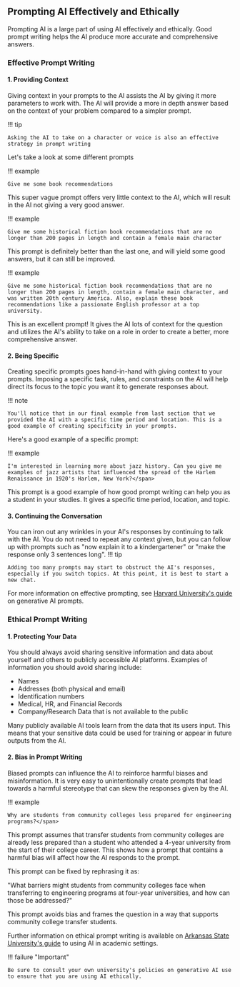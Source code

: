 ## Prompting AI Effectively and Ethically

Prompting AI is a large part of using AI effectively and ethically. Good prompt writing helps the AI produce more accurate and comprehensive answers.

### Effective Prompt Writing

#### 1. Providing Context

Giving context in your prompts to the AI assists the AI by giving it more parameters to work with. The AI will provide a more in depth answer based on the context of your problem compared to a simpler prompt.

!!! tip

    Asking the AI to take on a character or voice is also an effective strategy in prompt writing

Let's take a look at some different prompts

!!! example

    Give me some book recommendations

This super vague prompt offers very little context to the AI, which will result in the AI not giving a very good answer.

!!! example

    Give me some historical fiction book recommendations that are no longer than 200 pages in length and contain a female main character
    
This prompt is definitely better than the last one, and will yield some good answers, but it can still be improved.

!!! example

    Give me some historical fiction book recommendations that are no longer than 200 pages in length, contain a female main character, and was written 20th century America. Also, explain these book recommendations like a passionate English professor at a top university.
    
This is an excellent prompt! It gives the AI lots of context for the question and utilizes the AI's ability to take on a role in order to create a better, more comprehensive answer.

#### 2. Being Specific

Creating specific prompts goes hand-in-hand with giving context to your prompts. Imposing a specific task, rules, and constraints on the AI will help direct its focus to the topic you want it to generate responses about.

!!! note

    You'll notice that in our final example from last section that we provided the AI with a specific time period and location. This is a good example of creating specificity in your prompts.

Here's a good example of a specific prompt:

!!! example

    I'm interested in learning more about jazz history. Can you give me examples of jazz artists that influenced the spread of the Harlem Renaissance in 1920's Harlem, New York?</span>
    
This prompt is a good example of how good prompt writing can help you as a student in your studies. It gives a specific time period, location, and topic.

#### 3. Continuing the Conversation

You can iron out any wrinkles in your AI's responses by continuing to talk with the AI. You do not need to repeat any context given, but you can follow up with prompts such as "now explain it to a kindergartener" or "make the response only 3 sentences long".
!!! tip

    Adding too many prompts may start to obstruct the AI's responses, especially if you switch topics. At this point, it is best to start a new chat.

For more information on effective prompting, see [Harvard University's guide](https://www.huit.harvard.edu/news/ai-prompts) on generative AI prompts.

### Ethical Prompt Writing

#### 1. Protecting Your Data

You should always avoid sharing sensitive information and data about yourself and others to publicly accessible AI platforms. Examples of information you should avoid sharing include:

* Names
* Addresses (both physical and email)
* Identification numbers
* Medical, HR, and Financial Records
* Company/Research Data that is not available to the public

Many publicly available AI tools learn from the data that its users input. This means that your sensitive data could be used for training or appear in future outputs from the AI.

#### 2. Bias in Prompt Writing

Biased prompts can influence the AI to reinforce harmful biases and misinformation. It is very easy to unintentionally create prompts that lead towards a harmful stereotype that can skew the responses given by the AI.

!!! example

    Why are students from community colleges less prepared for engineering programs?</span>
    
This prompt assumes that transfer students from community colleges are already less prepared than a student who attended a 4-year university from the start of their college career. This shows how a prompt that contains a harmful bias will affect how the AI responds to the prompt.

This prompt can be fixed by rephrasing it as:

"What barriers might students from community colleges face when transferring to engineering programs at four-year universities, and how can those be addressed?"

This prompt avoids bias and frames the question in a way that supports community college transfer students.

Further information on ethical prompt writing is available on [Arkansas State University's guide](https://libguides.astate.edu/ai/home) to using AI in academic settings.

!!! failure "Important"

    Be sure to consult your own university's policies on generative AI use to ensure that you are using AI ethically.
    